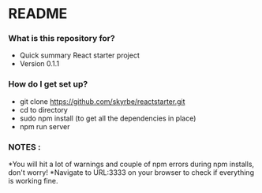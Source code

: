 # README #

### What is this repository for? ###

* Quick summary
React starter project
* Version 0.1.1

### How do I get set up? ###

* git clone https://github.com/skyrbe/reactstarter.git
* cd to directory
* sudo npm install (to get all the dependencies in place)
* npm run server

### NOTES : ###

*You will hit a lot of warnings and couple of npm errors during npm installs, don't worry!
*Navigate to URL:3333 on your browser to check if everything is working fine.
